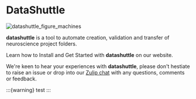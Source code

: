# DataShuttle

![datashuttle_figure_machines](https://github.com/neuroinformatics-unit/datashuttle/assets/29216006/51b65a6d-492a-4047-ae7b-16273b58e258)

**datashuttle** is a tool to automate creation, validation and transfer of neuroscience project folders.

Learn how to Install and Get Started with **datashuttle** on our website.

We're keen to hear your experiences with **datashuttle**, please don't hestiate to raise an issue 
or drop into our [Zulip chat](https://neuroinformatics.zulipchat.com/#narrow/stream/405999-DataShuttle)  with any questions, comments or feedback.

:::{warning}
test
:::
